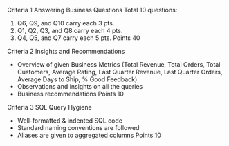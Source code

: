 Criteria 1
Answering Business Questions
Total 10 questions:
1. Q6, Q9, and Q10 carry each 3 pts.
2. Q1, Q2, Q3, and Q8 carry each 4 pts.
3. Q4, Q5, and Q7 carry each 5 pts.
Points
40

Criteria 2
Insights and Recommendations
- Overview of given Business Metrics (Total Revenue, Total Orders, Total Customers, Average Rating, Last Quarter Revenue, Last Quarter Orders, Average Days to Ship, % Good Feedback)
- Observations and insights on all the queries
- Business recommendations
Points
10

Criteria 3
SQL Query Hygiene
- Well-formatted & indented SQL code
- Standard naming conventions are followed
- Aliases are given to aggregated columns
Points
10